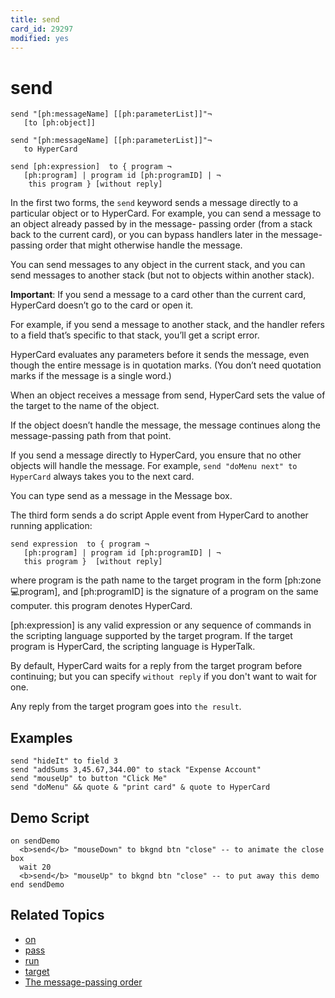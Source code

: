 ```yaml
---
title: send
card_id: 29297
modified: yes
---
```


# send

```
send "[ph:messageName] [[ph:parameterList]]"¬
   [to [ph:object]]

send "[ph:messageName] [[ph:parameterList]]"¬
   to HyperCard

send [ph:expression]  to { program ¬
   [ph:program] | program id [ph:programID] | ¬
    this program } [without reply]
```

In the first two forms, the `send` keyword sends a message directly to a particular object or to HyperCard. For example, you can send a message to an object already passed by  in the message-  passing order (from a stack back to the current card), or you can bypass handlers later in the message-passing order that might otherwise handle the message.

You can send messages to any object in the current stack, and you can send messages to another stack (but not to objects within another stack).

<b>Important</b>: If you send a message to a card other than the current card, HyperCard doesn’t go to the card or open it.

For example, if you send a message to another stack, and the handler refers to a field that’s specific to that stack, you’ll get a script error.

HyperCard evaluates any parameters before it sends the message, even though the entire message is in quotation marks. (You don’t need quotation marks if the message is a single word.)

When an object receives a message from send, HyperCard sets the value of the target to the name of the object.

If the object doesn’t handle the message, the message continues along the message-passing path from that point.

If you send a message directly to HyperCard, you ensure that no other objects will handle the message. For example, `send "doMenu next" to HyperCard` always takes you to the next card.

You can type send as a message in the Message box.

The third form sends a do script Apple event from HyperCard to another running application:

```
send expression  to { program ¬
   [ph:program] | program id [ph:programID] | ¬
   this program }  [without reply]
```

where program is the path name to the target program in the form [ph:zone:computer:program], and [ph:programID] is the signature of a program on the same computer. this program denotes HyperCard.

[ph:expression] is any valid expression or any sequence of commands in the scripting language supported by the target program. If the target program is HyperCard, the scripting language is HyperTalk.

By default, HyperCard waits for a reply from the target program before continuing; but you can specify `without reply` if you don't want to wait for one.

Any reply from the target program goes into `the result`.

## Examples

```
send "hideIt" to field 3  
send "addSums 3,45.67,344.00" to stack "Expense Account"  
send "mouseUp" to button "Click Me"  
send "doMenu" && quote & "print card" & quote to HyperCard
```

## Demo Script

```
on sendDemo
  <b>send</b> "mouseDown" to bkgnd btn "close" -- to animate the close box
  wait 20
  <b>send</b> "mouseUp" to bkgnd btn "close" -- to put away this demo
end sendDemo
```

## Related Topics

* [on](/HyperTalkReference/keywords/on)
* [pass](/HyperTalkReference/keywords/pass)
* [run](/HyperTalkReference/commands/run)
* [target](/HyperTalkReference/functions/target)
* [The message-passing order](/HyperTalkReference/hypertalkbasics/The-message-passing-order)
